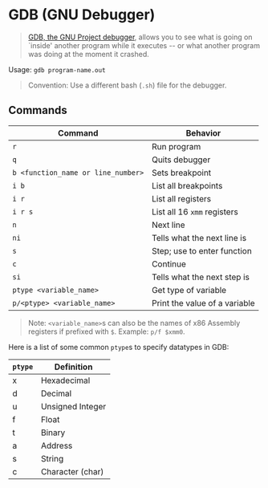 # GDB (GNU Debugger)

> [GDB, the GNU Project debugger](https://www.gnu.org/software/gdb/), allows you to see what is going on `inside' another program while it executes -- or what another program was doing at the moment it crashed.

Usage: `gdb program-name.out`

> Convention: Use a different bash (`.sh`) file for the debugger.

## Commands

| Command                                     | Behavior                      |
| ------------------------------------------- | ----------------------------- |
| `r`                                         | Run program                   |
| `q`                                         | Quits debugger                |
| `b <function_name or line_number>`          | Sets breakpoint               |
| `i b`                                       | List all breakpoints          |
| `i r`                                       | List all registers            |
| `i r s`                                     | List all 16 `xmm` registers   |
| `n`                                         | Next line                     |
| `ni`                                        | Tells what the next line is   |
| `s`                                         | Step; use to enter function   |
| `c`                                         | Continue                      |
| `si`                                        | Tells what the next step is   |
| `ptype <variable_name>`                     | Get type of variable          |
| `p/<ptype> <variable_name>`                 | Print the value of a variable |

> Note: `<variable_name>`s can also be the names of x86 Assembly registers if prefixed with `$`. Example: `p/f $xmm0`.

Here is a list of some common `ptype`s to specify datatypes in GDB:

| `ptype` | Definition       |
| ------- | ---------------- |
| x       | Hexadecimal      |
| d       | Decimal          |
| u       | Unsigned Integer |
| f       | Float            |
| t       | Binary           |
| a       | Address          |
| s       | String           |
| c       | Character (char) |

